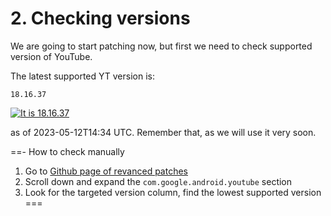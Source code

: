 # 2. Checking versions

We are going to start patching now, but first we need to check supported version of YouTube.

The latest supported YT version is:

```
18.16.37
```

[![It is 18.16.37](https://img.shields.io/badge/Latest%20Supported%20Version-18.16.37-ff0000?style=for-the-badge&logo=youtube)](https://www.apkmirror.com/apk/google-inc/youtube/youtube-18-16-37-release/youtube-18-16-37-2-android-apk-download/)

as of 2023-05-12T14:34 UTC. Remember that, as we will use it very soon.

==- How to check manually
1. Go to [Github page of revanced patches](https://github.com/revanced/revanced-patches)
2. Scroll down and expand the `com.google.android.youtube` section
3. Look for the targeted version column, find the lowest supported version
===
